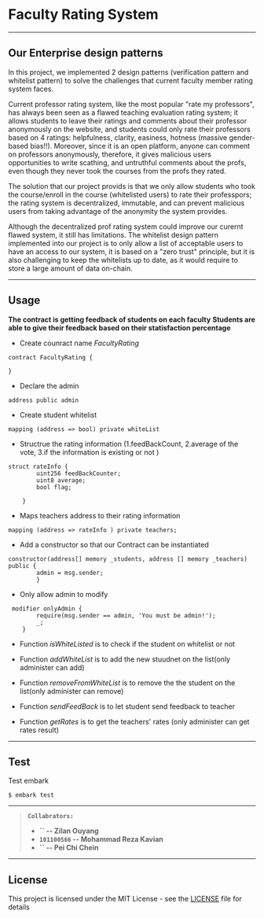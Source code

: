 # Faculty Rating System
---

Our Enterprise design patterns
--
In this project, we implemented 2 design patterns (verification pattern and whitelist pattern) to solve the challenges that current faculty member rating system faces.

Current professor rating system, like the most popular "rate my professors", has always been seen as a flawed teaching evaluation rating system; it allows students to leave their ratings and comments about their professor anonymously on the website, and students could only rate their professors based on 4 ratings: helpfulness, clarity, easiness, hotness (massive gender-based bias!!). Moreover, since it is an open platform, anyone can comment on professors anonymously, therefore, it gives malicious users opportunities to write scathing, and untruthful comments about the profs, even though they never took the courses from the profs they rated. 

The solution that our project provids is that we only allow students who took the course/enroll in the course (whitelisted users) to rate their professpors; the rating system is decentralized, immutable, and can prevent malicious users from taking advantage of the anonymity the system provides.

Although the decentralized prof rating system could improve our curernt flawed system, it still has limitations. The whitelist design pattern implemented into our project is to only allow a list of acceptable users to have an access to our system, it is based on a "zero trust" principle, but it is also challenging to keep the whitelists up to date, as it would require to store a large amount of data on-chain.

---
Usage
--
**The contract is getting feedback of students on each faculty**
**Students are able to give their feedback based on their statisfaction percentage**

- Create counract name *FacultyRating*
```
contract FacultyRating {

}
```
- Declare the admin
```
address public admin
```
- Create student whitelist
 ```
 mapping (address => bool) private whiteList
 ```
- Structrue the rating information (1.feedBackCount, 2.average of the vote, 3.if the information is existing or not )

```
struct rateInfo {
        uint256 feedBackCounter;
        uint8 average; 
        bool flag; 
        
    }
```
- Maps teachers address to their rating information 
```
mapping (address => rateInfo ) private teachers;
```
- Add a constructor so that our Contract can be instantiated
```
constructor(address[] memory _students, address [] memory _teachers) public {
        admin = msg.sender;
        }
```
- Only allow admin to modify
```
 modifier onlyAdmin {
        require(msg.sender == admin, 'You must be admin!');
        _;
    }
```
- Function *isWhiteListed* is to check if the student on whitelist or not 

- Function *addWhiteList* is to add the new stuudnet on the list(only administer can add)

- Function *removeFromWhiteList* is to remove the the student on the list(only administer can remove)

- Function *sendFeedBack* is to let student send feedback to teacher

- Function *getRates* is to get the teachers' rates (only administer can get rates result)


---
Test
--
Test embark
```
$ embark test
```
---
> **`Collabrators:`**
>
> - **`` -- Zilan Ouyang**
> - **`101100566` -- Mohammad Reza Kavian**
> - **`` -- Pei Chi Chein**

---
License
--
This project is licensed under the MIT License - see the [LICENSE](https://github.com/mkdesign/facultyRating/blob/master/LICENSE) file for details




